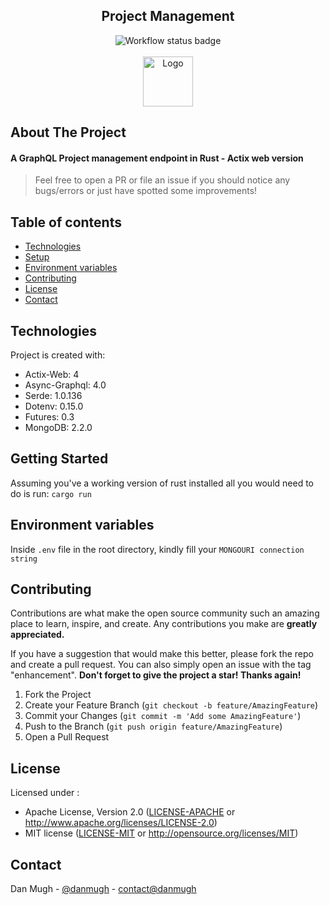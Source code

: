 <div align="center">
    <h2>Project Management</h2>
    <img src="https://github.com/danmugh/project-management-graphql-actix/actions/workflows/rust.yml/badge.svg" alt="Workflow status badge">
</div>

<!-- PROJECT LOGO -->
<br />
<div align="center">
    <img src="https://raw.githubusercontent.com/nabijaczleweli/termimage/master/assets/rust-logo-truecolor.png" alt="Logo" width="80" height="80">
</div>

## About The Project

#### A GraphQL Project management endpoint in Rust - Actix web version

> Feel free to open a PR or file an issue if you should notice any bugs/errors or just have spotted some improvements!

## Table of contents
* [Technologies](#technologies)
* [Setup](#getting-started)
* [Environment variables](#environment-variables)
* [Contributing](#contributing)
* [License](#license)
* [Contact](#contact)

## Technologies
Project is created with:
* Actix-Web: 4
* Async-Graphql: 4.0
* Serde: 1.0.136
* Dotenv: 0.15.0
* Futures: 0.3
* MongoDB: 2.2.0

## Getting Started

Assuming you've a working version of rust installed all you would need to do is run: `cargo run`

## Environment variables

Inside `.env` file in the root directory, kindly fill your `MONGOURI connection string`


## Contributing

Contributions are what make the open source community such an amazing place to learn, inspire, and create. Any contributions you make are **greatly appreciated.**

If you have a suggestion that would make this better, please fork the repo and create a pull request. You can also simply open an issue with the tag "enhancement". **Don't forget to give the project a star! Thanks again!**

1. Fork the Project
2. Create your Feature Branch (`git checkout -b feature/AmazingFeature`)
3. Commit your Changes (`git commit -m 'Add some AmazingFeature'`)
4. Push to the Branch (`git push origin feature/AmazingFeature`)
5. Open a Pull Request

## License

Licensed under :

* Apache License, Version 2.0
  ([LICENSE-APACHE](LICENSE-APACHE) or http://www.apache.org/licenses/LICENSE-2.0)
* MIT license
  ([LICENSE-MIT](LICENSE-MIT) or http://opensource.org/licenses/MIT)


## Contact

Dan Mugh - [@danmugh](https://twitter.com/danmugh) - [contact@danmugh](https://mail.google.com/mail/u/0/?fs=1&tf=cm&source=mailto&to=+contact@danmugh.com)